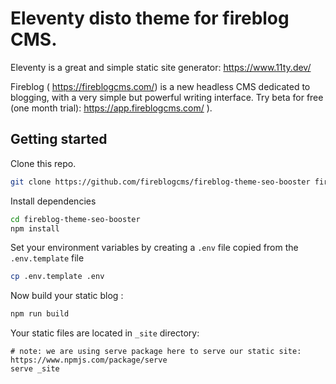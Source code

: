 # Eleventy disto theme for fireblog CMS.

Eleventy is a great and simple static site generator: https://www.11ty.dev/

Fireblog ( https://fireblogcms.com/) is a new headless CMS dedicated to blogging, with a very simple but powerful writing interface. Try beta for free (one month trial): https://app.fireblogcms.com/ ).

## Getting started

Clone this repo.

```sh
git clone https://github.com/fireblogcms/fireblog-theme-seo-booster fireblog-theme-seo-booster
```

Install dependencies

```sh
cd fireblog-theme-seo-booster
npm install
```

Set your environment variables by creating a `.env` file copied from the `.env.template` file

```sh
cp .env.template .env
```

Now build your static blog :

```sh
npm run build
```

Your static files are located in `_site` directory:

```
# note: we are using serve package here to serve our static site: https://www.npmjs.com/package/serve
serve _site
```
